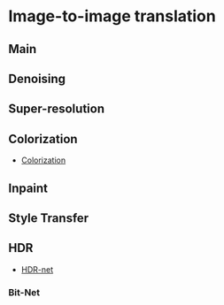# Image-to-image translation
## Main
## Denoising
## Super-resolution
## Colorization
* [Colorization](/CNN/img2img/colorization.md)
## Inpaint
## Style Transfer
## HDR
* [HDR-net](/CNN/img2img/hdrnet.md)
### Bit-Net